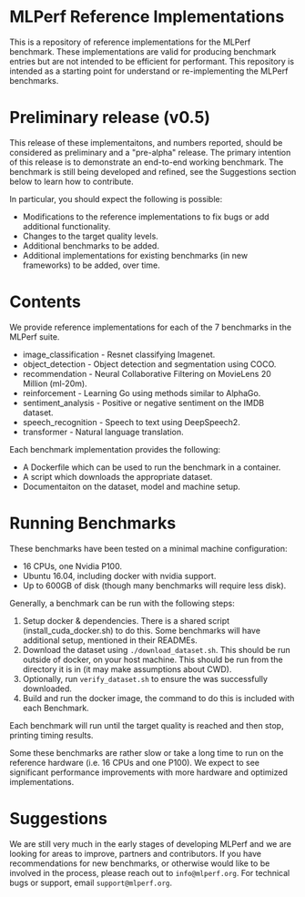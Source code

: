 # MLPerf Reference Implementations

This is a repository of reference implementations for the MLPerf benchmark. These implementations are valid for producing benchmark entries but are not intended to be efficient for performant. This repository is intended as a starting point for understand or re-implementing the MLPerf benchmarks. 


# Preliminary release (v0.5)

This release of these implementaitons, and numbers reported, should be considered as preliminary and a "pre-alpha" release. The primary intention of this release is to demonstrate an end-to-end working benchmark. The benchmark is still being developed and refined, see the Suggestions section below to learn how to contribute. 

In particular, you should expect the following is possible:
* Modifications to the reference implementations to fix bugs or add additional functionality.
* Changes to the target quality levels.
* Additional benchmarks to be added.
* Additional implementations for existing benchmarks (in new frameworks) to be added, over time.


# Contents

We provide reference implementations for each of the 7 benchmarks in the MLPerf suite. 

* image_classification - Resnet classifying Imagenet.
* object_detection - Object detection and segmentation using COCO. 
* recommendation - Neural Collaborative Filtering on MovieLens 20 Million (ml-20m).
* reinforcement - Learning Go using methods similar to AlphaGo.
* sentiment_analysis - Positive or negative sentiment on the IMDB dataset.
* speech_recognition - Speech to text using DeepSpeech2.
* transformer - Natural language translation.

Each benchmark implementation provides the following:
 
* A Dockerfile which can be used to run the benchmark in a container.
* A script which downloads the appropriate dataset.
* Documentaiton on the dataset, model and machine setup.

# Running Benchmarks

These benchmarks have been tested on a minimal machine configuration:

* 16 CPUs, one Nvidia P100.
* Ubuntu 16.04, including docker with nvidia support.
* Up to 600GB of disk (though many benchmarks will require less disk).

Generally, a benchmark can be run with the following steps:

1. Setup docker & dependencies. There is a shared script (install_cuda_docker.sh) to do this. Some benchmarks will have additional setup, mentioned in their READMEs.
2. Download the dataset using `./download_dataset.sh`. This should be run outside of docker, on your host machine. This should be run from the directory it is in (it may make assumptions about CWD).
3. Optionally, run `verify_dataset.sh` to ensure the was successfully downloaded.
4. Build and run the docker image, the command to do this is included with each Benchmark. 

Each benchmark will run until the target quality is reached and then stop, printing timing results. 

Some these benchmarks are rather slow or take a long time to run on the reference hardware (i.e. 16 CPUs and one P100). We expect to see significant performance improvements with more hardware and optimized implementations. 

# Suggestions

We are still very much in the early stages of developing MLPerf and we are looking for areas to improve, partners and contributors. If you have recommendations for new benchmarks, or otherwise would like to be involved in the process, please reach out to `info@mlperf.org`. For technical bugs or support, email `support@mlperf.org`.
